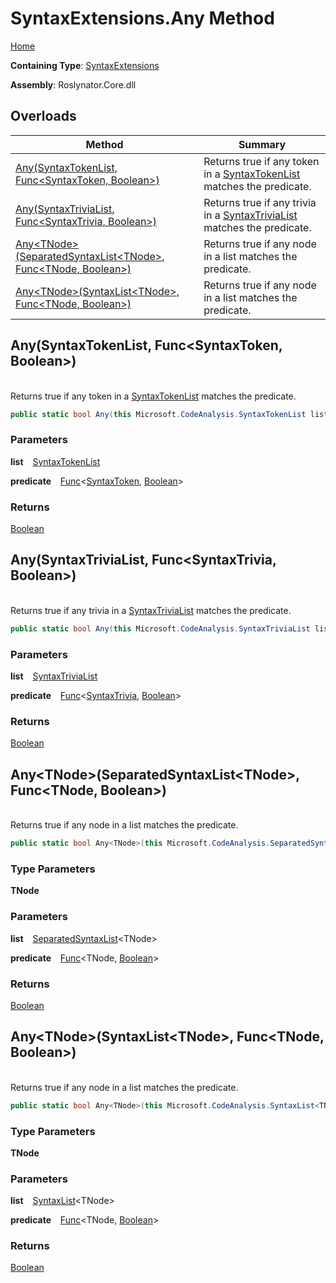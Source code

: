 # SyntaxExtensions\.Any Method

[Home](../../../README.md)

**Containing Type**: [SyntaxExtensions](../README.md)

**Assembly**: Roslynator\.Core\.dll

## Overloads

| Method | Summary |
| ------ | ------- |
| [Any(SyntaxTokenList, Func\<SyntaxToken, Boolean>)](../Any/README.md#Roslynator_SyntaxExtensions_Any_Microsoft_CodeAnalysis_SyntaxTokenList_System_Func_Microsoft_CodeAnalysis_SyntaxToken_System_Boolean__) | Returns true if any token in a [SyntaxTokenList](https://docs.microsoft.com/en-us/dotnet/api/microsoft.codeanalysis.syntaxtokenlist) matches the predicate\. |
| [Any(SyntaxTriviaList, Func\<SyntaxTrivia, Boolean>)](../Any/README.md#Roslynator_SyntaxExtensions_Any_Microsoft_CodeAnalysis_SyntaxTriviaList_System_Func_Microsoft_CodeAnalysis_SyntaxTrivia_System_Boolean__) | Returns true if any trivia in a [SyntaxTriviaList](https://docs.microsoft.com/en-us/dotnet/api/microsoft.codeanalysis.syntaxtrivialist) matches the predicate\. |
| [Any\<TNode>(SeparatedSyntaxList\<TNode>, Func\<TNode, Boolean>)](#Roslynator_SyntaxExtensions_Any__1_Microsoft_CodeAnalysis_SeparatedSyntaxList___0__System_Func___0_System_Boolean__) | Returns true if any node in a list matches the predicate\. |
| [Any\<TNode>(SyntaxList\<TNode>, Func\<TNode, Boolean>)](#Roslynator_SyntaxExtensions_Any__1_Microsoft_CodeAnalysis_SyntaxList___0__System_Func___0_System_Boolean__) | Returns true if any node in a list matches the predicate\. |

## Any\(SyntaxTokenList, Func\<SyntaxToken, Boolean>\) <a name="Roslynator_SyntaxExtensions_Any_Microsoft_CodeAnalysis_SyntaxTokenList_System_Func_Microsoft_CodeAnalysis_SyntaxToken_System_Boolean__"></a>

\
Returns true if any token in a [SyntaxTokenList](https://docs.microsoft.com/en-us/dotnet/api/microsoft.codeanalysis.syntaxtokenlist) matches the predicate\.

```csharp
public static bool Any(this Microsoft.CodeAnalysis.SyntaxTokenList list, Func<Microsoft.CodeAnalysis.SyntaxToken, bool> predicate)
```

### Parameters

**list** &ensp; [SyntaxTokenList](https://docs.microsoft.com/en-us/dotnet/api/microsoft.codeanalysis.syntaxtokenlist)

**predicate** &ensp; [Func](https://docs.microsoft.com/en-us/dotnet/api/system.func-2)\<[SyntaxToken](https://docs.microsoft.com/en-us/dotnet/api/microsoft.codeanalysis.syntaxtoken), [Boolean](https://docs.microsoft.com/en-us/dotnet/api/system.boolean)>

### Returns

[Boolean](https://docs.microsoft.com/en-us/dotnet/api/system.boolean)

## Any\(SyntaxTriviaList, Func\<SyntaxTrivia, Boolean>\) <a name="Roslynator_SyntaxExtensions_Any_Microsoft_CodeAnalysis_SyntaxTriviaList_System_Func_Microsoft_CodeAnalysis_SyntaxTrivia_System_Boolean__"></a>

\
Returns true if any trivia in a [SyntaxTriviaList](https://docs.microsoft.com/en-us/dotnet/api/microsoft.codeanalysis.syntaxtrivialist) matches the predicate\.

```csharp
public static bool Any(this Microsoft.CodeAnalysis.SyntaxTriviaList list, Func<Microsoft.CodeAnalysis.SyntaxTrivia, bool> predicate)
```

### Parameters

**list** &ensp; [SyntaxTriviaList](https://docs.microsoft.com/en-us/dotnet/api/microsoft.codeanalysis.syntaxtrivialist)

**predicate** &ensp; [Func](https://docs.microsoft.com/en-us/dotnet/api/system.func-2)\<[SyntaxTrivia](https://docs.microsoft.com/en-us/dotnet/api/microsoft.codeanalysis.syntaxtrivia), [Boolean](https://docs.microsoft.com/en-us/dotnet/api/system.boolean)>

### Returns

[Boolean](https://docs.microsoft.com/en-us/dotnet/api/system.boolean)

## Any\<TNode>\(SeparatedSyntaxList\<TNode>, Func\<TNode, Boolean>\) <a name="Roslynator_SyntaxExtensions_Any__1_Microsoft_CodeAnalysis_SeparatedSyntaxList___0__System_Func___0_System_Boolean__"></a>

\
Returns true if any node in a list matches the predicate\.

```csharp
public static bool Any<TNode>(this Microsoft.CodeAnalysis.SeparatedSyntaxList<TNode> list, Func<TNode, bool> predicate) where TNode : Microsoft.CodeAnalysis.SyntaxNode
```

### Type Parameters

**TNode**

### Parameters

**list** &ensp; [SeparatedSyntaxList](https://docs.microsoft.com/en-us/dotnet/api/microsoft.codeanalysis.separatedsyntaxlist-1)\<TNode>

**predicate** &ensp; [Func](https://docs.microsoft.com/en-us/dotnet/api/system.func-2)\<TNode, [Boolean](https://docs.microsoft.com/en-us/dotnet/api/system.boolean)>

### Returns

[Boolean](https://docs.microsoft.com/en-us/dotnet/api/system.boolean)

## Any\<TNode>\(SyntaxList\<TNode>, Func\<TNode, Boolean>\) <a name="Roslynator_SyntaxExtensions_Any__1_Microsoft_CodeAnalysis_SyntaxList___0__System_Func___0_System_Boolean__"></a>

\
Returns true if any node in a list matches the predicate\.

```csharp
public static bool Any<TNode>(this Microsoft.CodeAnalysis.SyntaxList<TNode> list, Func<TNode, bool> predicate) where TNode : Microsoft.CodeAnalysis.SyntaxNode
```

### Type Parameters

**TNode**

### Parameters

**list** &ensp; [SyntaxList](https://docs.microsoft.com/en-us/dotnet/api/microsoft.codeanalysis.syntaxlist-1)\<TNode>

**predicate** &ensp; [Func](https://docs.microsoft.com/en-us/dotnet/api/system.func-2)\<TNode, [Boolean](https://docs.microsoft.com/en-us/dotnet/api/system.boolean)>

### Returns

[Boolean](https://docs.microsoft.com/en-us/dotnet/api/system.boolean)

